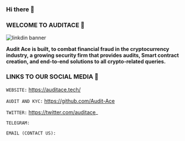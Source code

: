 ### Hi there 👋
###   WELCOME TO AUDITACE :rocket: 
![linkdin banner](https://auditace.tech/assets/images/logo/logo.png)

**Audit Ace is built, to combat financial fraud in the cryptocurrency industry, a growing security firm that provides audits, 
Smart contract creation, and end-to-end solutions to all crypto-related queries.**

### LINKS TO OUR SOCIAL MEDIA :bell:

`WEBSITE:` https://auditace.tech/  

`AUDIT AND KYC:` https://github.com/Audit-Ace 

`TWITTER:` https://twitter.com/auditace_

`TELEGRAM:` 

`EMAIL (CONTACT US): `

<!-- 
**Audit-Ace/Audit-Ace** is a ✨ _special_ ✨ repository because its `README.md` (this file) appears on your GitHub profile.

Here are some ideas to get you started:

- 🔭 I’m currently working on ...
- 🌱 I’m currently learning ...
- 👯 I’m looking to collaborate on ...
- 🤔 I’m looking for help with ...
- 💬 Ask me about ...
- 📫 How to reach me: ...
- 😄 Pronouns: ...
- ⚡ Fun fact: ...
-->
